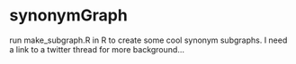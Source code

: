 # synonymGraph

run make_subgraph.R in R to create some cool synonym subgraphs.  I need a link to a twitter thread for more background...
